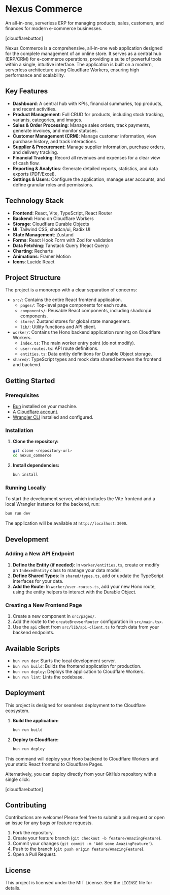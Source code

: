 # Nexus Commerce

An all-in-one, serverless ERP for managing products, sales, customers, and finances for modern e-commerce businesses.

[cloudflarebutton]

Nexus Commerce is a comprehensive, all-in-one web application designed for the complete management of an online store. It serves as a central hub (ERP/CRM) for e-commerce operations, providing a suite of powerful tools within a single, intuitive interface. The application is built on a modern, serverless architecture using Cloudflare Workers, ensuring high performance and scalability.

## Key Features

-   **Dashboard**: A central hub with KPIs, financial summaries, top products, and recent activities.
-   **Product Management**: Full CRUD for products, including stock tracking, variants, categories, and images.
-   **Sales & Order Processing**: Manage sales orders, track payments, generate invoices, and monitor statuses.
-   **Customer Management (CRM)**: Manage customer information, view purchase history, and track interactions.
-   **Supplier & Procurement**: Manage supplier information, purchase orders, and delivery tracking.
-   **Financial Tracking**: Record all revenues and expenses for a clear view of cash flow.
-   **Reporting & Analytics**: Generate detailed reports, statistics, and data exports (PDF/Excel).
-   **Settings & Users**: Configure the application, manage user accounts, and define granular roles and permissions.

## Technology Stack

-   **Frontend**: React, Vite, TypeScript, React Router
-   **Backend**: Hono on Cloudflare Workers
-   **Storage**: Cloudflare Durable Objects
-   **UI**: Tailwind CSS, shadcn/ui, Radix UI
-   **State Management**: Zustand
-   **Forms**: React Hook Form with Zod for validation
-   **Data Fetching**: Tanstack Query (React Query)
-   **Charting**: Recharts
-   **Animations**: Framer Motion
-   **Icons**: Lucide React

## Project Structure

The project is a monorepo with a clear separation of concerns:

-   `src/`: Contains the entire React frontend application.
    -   `pages/`: Top-level page components for each route.
    -   `components/`: Reusable React components, including shadcn/ui components.
    -   `store/`: Zustand stores for global state management.
    -   `lib/`: Utility functions and API client.
-   `worker/`: Contains the Hono backend application running on Cloudflare Workers.
    -   `index.ts`: The main worker entry point (do not modify).
    -   `user-routes.ts`: API route definitions.
    -   `entities.ts`: Data entity definitions for Durable Object storage.
-   `shared/`: TypeScript types and mock data shared between the frontend and backend.

## Getting Started

### Prerequisites

-   [Bun](https://bun.sh/) installed on your machine.
-   A [Cloudflare account](https://dash.cloudflare.com/sign-up).
-   [Wrangler CLI](https://developers.cloudflare.com/workers/wrangler/install-and-update/) installed and configured.

### Installation

1.  **Clone the repository:**
    ```bash
    git clone <repository-url>
    cd nexus_commerce
    ```

2.  **Install dependencies:**
    ```bash
    bun install
    ```

### Running Locally

To start the development server, which includes the Vite frontend and a local Wrangler instance for the backend, run:

```bash
bun run dev
```

The application will be available at `http://localhost:3000`.

## Development

### Adding a New API Endpoint

1.  **Define the Entity (if needed)**: In `worker/entities.ts`, create or modify an `IndexedEntity` class to manage your data model.
2.  **Define Shared Types**: In `shared/types.ts`, add or update the TypeScript interfaces for your data.
3.  **Add the Route**: In `worker/user-routes.ts`, add your new Hono route, using the entity helpers to interact with the Durable Object.

### Creating a New Frontend Page

1.  Create a new component in `src/pages/`.
2.  Add the route to the `createBrowserRouter` configuration in `src/main.tsx`.
3.  Use the `api` client from `src/lib/api-client.ts` to fetch data from your backend endpoints.

## Available Scripts

-   `bun run dev`: Starts the local development server.
-   `bun run build`: Builds the frontend application for production.
-   `bun run deploy`: Deploys the application to Cloudflare Workers.
-   `bun run lint`: Lints the codebase.

## Deployment

This project is designed for seamless deployment to the Cloudflare ecosystem.

1.  **Build the application:**
    ```bash
    bun run build
    ```

2.  **Deploy to Cloudflare:**
    ```bash
    bun run deploy
    ```

This command will deploy your Hono backend to Cloudflare Workers and your static React frontend to Cloudflare Pages.

Alternatively, you can deploy directly from your GitHub repository with a single click:

[cloudflarebutton]

## Contributing

Contributions are welcome! Please feel free to submit a pull request or open an issue for any bugs or feature requests.

1.  Fork the repository.
2.  Create your feature branch (`git checkout -b feature/AmazingFeature`).
3.  Commit your changes (`git commit -m 'Add some AmazingFeature'`).
4.  Push to the branch (`git push origin feature/AmazingFeature`).
5.  Open a Pull Request.

## License

This project is licensed under the MIT License. See the `LICENSE` file for details.